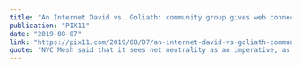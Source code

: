 ```yaml
---
title: "An Internet David vs. Goliath: community group gives web connections at little or no cost"
publication: "PIX11"
date: "2019-08-07"
link: "https://pix11.com/2019/08/07/an-internet-david-vs-goliath-community-group-gives-web-connections-at-little-or-no-cost/"
quote: "NYC Mesh said that it sees net neutrality as an imperative, as part of its overall mission."
---
```

